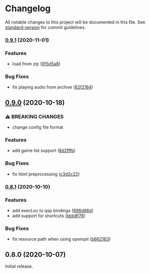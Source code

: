 # Changelog

All notable changes to this project will be documented in this file. See [standard-version](https://github.com/conventional-changelog/standard-version) for commit guidelines.

### [0.9.1](https://github.com/QSPFoundation/qspider/compare/v0.9.0...v0.9.1) (2020-11-01)

### Features

- load from zip ([915d5a8](https://github.com/QSPFoundation/qspider/commit/915d5a8c404b0505ce74386c1fe07b549ce175fa))

### Bug Fixes

- fix playing audio from archive ([82f2184](https://github.com/QSPFoundation/qspider/commit/82f2184afc244bb035c95ff035c13a144109f736))

## [0.9.0](https://github.com/QSPFoundation/qspider/compare/v0.8.1...v0.9.0) (2020-10-18)

### ⚠ BREAKING CHANGES

- change config file format

### Features

- add game list support ([8d2fffb](https://github.com/QSPFoundation/qspider/commit/8d2fffb63546c2bfa50d56a9c61b1286f4bb509c))

### Bug Fixes

- fix html preprocessing ([c3d2c22](https://github.com/QSPFoundation/qspider/commit/c3d2c22ff0ba2cb669b72cc26075094c583ee3bf))

### [0.8.1](https://github.com/QSPFoundation/qspider/compare/v0.8.0...v0.8.1) (2020-10-10)

### Features

- add execLoc to qsp bindings ([996d66d](https://github.com/QSPFoundation/qspider/commit/996d66d562a96c0332346d4a2ee7830553b6edc1))
- add support for shortcuts ([bbb8f76](https://github.com/QSPFoundation/qspider/commit/bbb8f764f2be5c76c66f1508d4845d1f68e3bd46))

### Bug Fixes

- fix resource path when using openqst ([b662183](https://github.com/QSPFoundation/qspider/commit/b662183aaa37b926fcf7d24f97fe4f46b5c14201))

## 0.8.0 (2020-10-07)

Initial release.
